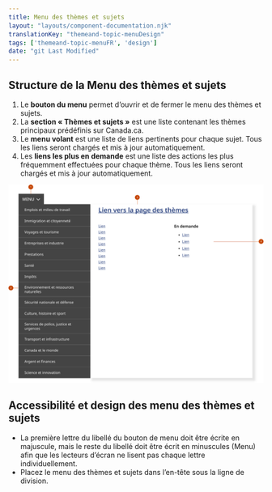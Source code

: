 ```yaml
---
title: Menu des thèmes et sujets
layout: "layouts/component-documentation.njk"
translationKey: "themeand-topic-menuDesign"
tags: ['themeand-topic-menuFR', 'design']
date: "git Last Modified"
---
```


## Structure de la Menu des thèmes et sujets

<ol class="anatomy-list">
  <li>Le <strong>bouton du menu</strong> permet d’ouvrir et de fermer le menu des thèmes et sujets.</li>
  <li>La <strong>section « Thèmes et sujets »</strong> est une liste contenant les thèmes principaux prédéfinis sur Canada.ca.</li>
  <li>Le <strong>menu volant</strong> est une liste de liens pertinents pour chaque sujet. Tous les liens seront chargés et mis à jour automatiquement.</li>
  <li>Les <strong>liens les plus en demande</strong> est une liste des actions les plus fréquemment effectuées pour chaque thème. Tous les liens seront chargés et mis à jour automatiquement.</li>
</ol>

<img class="b-sm b-default p-400" src="/images/fr/components/anatomy/gcds-topic-menu-anatomy.svg" alt="Le menu des thèmes et sujets avec des flèches numérotées pointant vers les parties individuelles de la structure du composant." />

## Accessibilité et design des menu des thèmes et sujets

- La première lettre du libellé du bouton de menu doit être écrite en majuscule, mais le reste du libellé doit être écrit en minuscules (Menu) afin que les lecteurs d’écran ne lisent pas chaque lettre individuellement.
- Placez le menu des thèmes et sujets dans l’en-tête sous la ligne de division.
